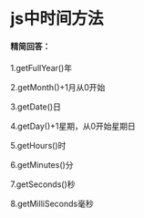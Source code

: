 # js中时间方法

#### 精简回答：

1.getFullYear()年

2.getMonth()+1月从0开始

3.getDate()日

4.getDay()+1星期，从0开始星期日

5.getHours()时

6.getMinutes()分

7.getSeconds()秒

8.getMilliSeconds毫秒
